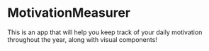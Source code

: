 # MotivationMeasurer

This is an app that will help you keep track of your daily motivation throughout the year, along with visual components!
